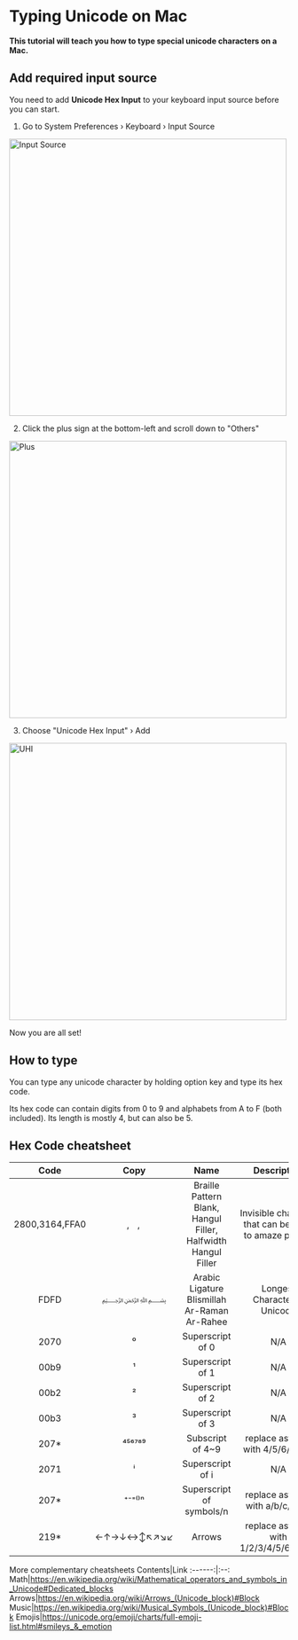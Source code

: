 # Typing Unicode on Mac
**This tutorial will teach you how to type special unicode characters on a Mac.**

## Add required input source
You need to add **Unicode Hex Input** to your keyboard input source before you can start.

1. Go to System Preferences › Keyboard › Input Source
<img src="https://u.cubeupload.com/Johann/217Screenshot20201222at.png" alt="Input Source" width="500" height="500">

2. Click the plus sign at the bottom-left and scroll down to "Others"
<img src="https://u.cubeupload.com/Johann/695Screenshot20201222at.png" alt="Plus" width="500" height="500">

3. Choose "Unicode Hex Input" › Add
<img src="https://u.cubeupload.com/Johann/fe5Screenshot20201222at.png" alt="UHI" width="500" height="500">

Now you are all set!

## How to type
You can type any unicode character by holding option key and type its hex code.

Its hex code can contain digits from 0 to 9 and alphabets from A to F (both included). Its length is mostly 4, but can also be 5.

## Hex Code cheatsheet
Code|Copy|Name|Description
:--:|:--:|:--:|:---------:
2800,3164,FFA0|⠀,ㅤ,ﾠ|Braille Pattern Blank, Hangul Filler, Halfwidth Hangul Filler|Invisible character that can be used to amaze people
FDFD|﷽|Arabic Ligature BIismillah Ar-Raman Ar-Rahee|Longest Character in Unicode
2070|⁰|Superscript of 0|N/A
00b9|¹|Superscript of 1|N/A
00b2|²|Superscript of 2|N/A
00b3|³|Superscript of 3|N/A
207\*|⁴⁵⁶⁷⁸⁹|Subscript of 4~9|replace asterisk with 4/5/6/7/8/9
2071|ⁱ|Superscript of i|N/A
207\*|⁺⁻⁼⁽⁾ⁿ|Superscript of symbols/n|replace asterisk with a/b/c/d/e/f
219\*|←↑→↓↔↕↖↗↘↙|Arrows|replace asterisk with 1/2/3/4/5/6/7/8/9


More complementary cheatsheets
Contents|Link
:------:|:--:
Math|https://en.wikipedia.org/wiki/Mathematical_operators_and_symbols_in_Unicode#Dedicated_blocks
Arrows|https://en.wikipedia.org/wiki/Arrows_(Unicode_block)#Block
Music|https://en.wikipedia.org/wiki/Musical_Symbols_(Unicode_block)#Block
Emojis|https://unicode.org/emoji/charts/full-emoji-list.html#smileys_&_emotion
